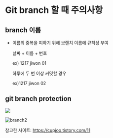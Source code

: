# Git  branch 할 때 주의사항

## branch 이름

- 이름의 중복을 피하기 위해 브랜치 이름에 규칙성 부여

  날짜 + 이름 + 번호

  ex) 1217 jiwon 01

  하루에 두 번 이상 커밋할 경우

  ex)1217 jiwon 02





## git branch protection

![](C:\Users\yogje\Desktop\branch1.JPG)

![branch2](C:\Users\yogje\Desktop\branch2.JPG)



참고한 사이트: https://cupjoo.tistory.com/11